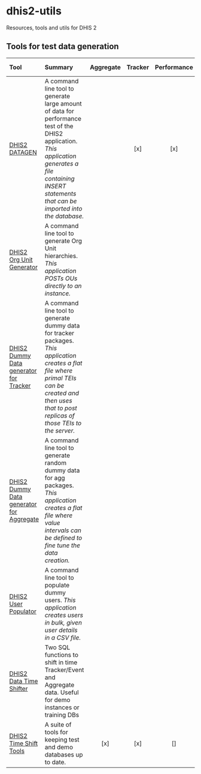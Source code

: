 # dhis2-utils

Resources, tools and utils for DHIS 2

## Tools for test data generation

| Tool | Summary | Aggregate | Tracker | Performance | Versions supported |
| :---------------------------------------------------------------------------------------------------------------------- | :----------------------------------------------------------------------------------------------------------------------------------------------------------------------------------------------------------- | :-------: | :-----: | :---------: | :----------------- |
| [DHIS2 DATAGEN](tools/dhis2-datagen) | A command line tool to generate large amount of data for performance test of the DHIS2 application. _This application generates a file containing INSERT statements that can be imported into the database._ | |    [x] |      [x] | all? |
| [DHIS2 Org Unit Generator](tools/dhis2-org-generator) | A command line tool to generate Org Unit hierarchies. _This application POSTs OUs directly to an instance._ | | | | |
| [DHIS2 Dummy Data generator for Tracker](tools/dhis2-dummydatatracker) | A command line tool to generate dummy data for tracker packages. _This application creates a flat file where primal TEIs can be created and then uses that to post replicas of those TEIs to the server._ | | | | |
| [DHIS2 Dummy Data generator for Aggregate](tools/dhis2-dummydataagg) | A command line tool to generate random dummy data for agg packages. _This application creates a flat file where value intervals can be defined to fine tune the data creation._ | | | | |
| [DHIS2 User Populator](tools/dhis2-user-populator) | A command line tool to populate dummy users. _This application creates users in bulk, given user details in a CSV file._ | | | | |
| [DHIS2 Data Time Shifter](tools/dhis2-data-time-shifter) | Two SQL functions to shift in time Tracker/Event and Aggregate data. Useful for demo instances or training DBs  
| [DHIS2 Time Shift Tools](tools/dhis2-time-shift-tools) | A suite of tools for keeping test and demo databases up to date. |[x]|[x]|[]|[]|
